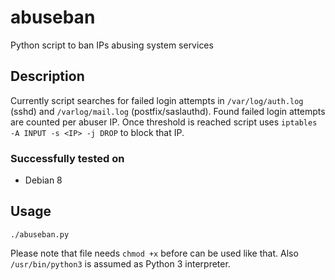# abuseban
Python script to ban IPs abusing system services

## Description
Currently script searches for failed login attempts in `/var/log/auth.log` (sshd) and `/varlog/mail.log` (postfix/saslauthd). Found failed login attempts are counted per abuser IP. Once threshold is reached script uses `iptables -A INPUT -s <IP> -j DROP` to block that IP.

### Successfully tested on
- Debian 8

## Usage

`./abuseban.py`

Please note that file needs `chmod +x` before can be used like that. Also `/usr/bin/python3` is assumed as Python 3 interpreter.
